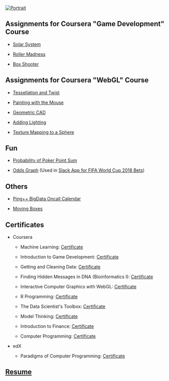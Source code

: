 [![Portrait](https://avatars0.githubusercontent.com/u/8757419)](https://github.com/charles-wangkai)

## Assignments for Coursera "Game Development" Course

* [Solar System](http://charles-wangkai.github.io/unity3d/Solar%20System/index.html)

* [Roller Madness](http://charles-wangkai.github.io/unity3d/Roller%20Madness/index.html)

* [Box Shooter](http://charles-wangkai.github.io/unity3d/Box%20Shooter/index.html)

## Assignments for Coursera "WebGL" Course

* [Tessellation and Twist](http://charles-wangkai.github.io/webgl/tessellation_twist.html)

* [Painting with the Mouse](http://charles-wangkai.github.io/webgl/painting_with_the_mouse.html)

* [Geometric CAD](http://charles-wangkai.github.io/webgl/geometric_cad.html)

* [Adding Lighting](http://charles-wangkai.github.io/webgl/lighting.html)

* [Texture Mapping to a Sphere](http://charles-wangkai.github.io/webgl/texture_mapping.html)

## Fun

* [Probability of Poker Point Sum](http://charles-wangkai.github.io/fun/pokers.html)

* [Odds Graph](http://charles-wangkai.github.io/fun/world_cup_2018_odds.html?other_total=200.0&same_total=185.0) (Used in [Slack App for FIFA World Cup 2018 Bets](https://github.com/charles-wangkai/betbot_worldcup2018))

## Others

* [Ping++ BigData Oncall Calendar](http://charles-wangkai.github.io/others/pingxx_bigdata_oncall_calendar.html)

* [Moving Boxes](http://charles-wangkai.github.io/others/moving_boxes.html)

## Certificates

* Coursera
    
    * Machine Learning: [Certificate](http://charles-wangkai.github.io/certificates/certificate_machine_learning.pdf)

    * Introduction to Game Development: [Certificate](http://charles-wangkai.github.io/certificates/certificate_game_development.pdf)

    * Getting and Cleaning Data: [Certificate](http://charles-wangkai.github.io/certificates/certificate_getting_and_cleaning_data.pdf)

    * Finding Hidden Messages in DNA (Bioinformatics I): [Certificate](http://charles-wangkai.github.io/certificates/certificate_bioinformatics_1.pdf)

    * Interactive Computer Graphics with WebGL: [Certificate](http://charles-wangkai.github.io/certificates/certificate_webgl.pdf)

    * R Programming: [Certificate](http://charles-wangkai.github.io/certificates/certificate_r_programming.pdf)

    * The Data Scientist's Toolbox: [Certificate](http://charles-wangkai.github.io/certificates/certificate_data_scientist_toolbox.pdf)

    * Model Thinking: [Certificate](http://charles-wangkai.github.io/certificates/certificate_model_thinking.pdf)

    * Introduction to Finance: [Certificate](http://charles-wangkai.github.io/certificates/certificate_finance.pdf)

    * Computer Programming: [Certificate](http://charles-wangkai.github.io/certificates/certificate_computer_programming.pdf)

* edX

    * Paradigms of Computer Programming: [Certificate](https://courses.edx.org/certificates/c952c7addbe34438a45c316752969049)

## [Resume](http://charles-wangkai.github.io/resume/kai_wang_resume.pdf)
